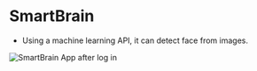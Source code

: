 # SmartBrain

- Using a machine learning API, it can detect face from images.

![SmartBrain App after log in](Smartbrain_after_login)
